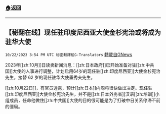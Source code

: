 ###  [:house:返回](README.md)
---


## 【秘翻在线】现任驻印度尼西亚大使金杉宪治或将成为驻华大使
`10/22/2023 3:54 PM UTC 秘密翻譯組G-Translators` [轉載自GNews](https://gnews.org/articles/1866673)

2023年[[zh:10月]]日读卖新闻消息：[[zh:日本政府]]已开始准备对驻[[zh:中共国]]大使的人事进行调整，计划启用64岁的现任驻[[zh:印度尼西亚]]大使金杉宪治先生，接替 62 岁的现任驻华大使垂秀夫先生。

[[zh:10月22日]]，有官员透露，预计[[zh:日本]]内阁将很快做出决定。现任驻[[zh:印度尼西亚]]大使金杉宪治先生，并不是[[zh:日本外务省]]汉语[[zh:培训]]小组成员，任命他做住[[zh:中共国]]大使的目的很可能是为了打破中日关系停滞不前的僵局。
